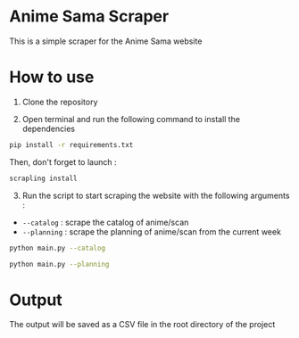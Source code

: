 # Anime Sama Scraper

This is a simple scraper for the Anime Sama website

# How to use

1. Clone the repository


2. Open terminal and run the following command to install the dependencies

```bash
pip install -r requirements.txt
```

Then, don't forget to launch :

```bash
scrapling install
```

3. Run the script to start scraping the website with the following arguments :
- `--catalog` : scrape the catalog of anime/scan
- `--planning` : scrape the planning of anime/scan from the current week

```bash
python main.py --catalog
```

```bash
python main.py --planning
```

# Output

The output will be saved as a CSV file in the root directory of the project